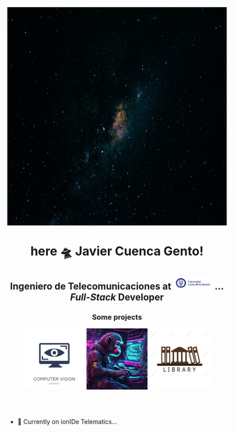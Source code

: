 <div align="center">
    <img align="center" width="700" height="500" alt="Logo" src="./public/wallpaper.jpg" />
    <h1 align="center">here 🛸 Javier Cuenca Gento!</h1>
</div>

<h2 align="center"><b>Ingeniero de Telecomunicaciones</b> at <span>
    <a href="https://www.uc3m.es/Inicio"><img src="./public/uc3m.jpg" alt="University Logo" width="90" height="30" /></a>
</span>... <i>Full-Stack</i> Developer </h3>

<div align="center">
    <h3 align="center">Some projects</h3>
    <div align="center">
        <a href="https://github.com/jcuencagento/compc-vision"><img src="./public/compc.jpg" width="140" height="140" alt="button-compc" /></a>
        <a href="https://github.com/jcuencagento/personality"><img src="./public/monke_programmer.png" width="140" height="140" alt="button-personality" /></a>
        <a href="https://github.com/jcuencagento/library-c"><img src="./public/library.jpg" width="140" height="140" alt="button-library" /></a>
    </div>
</div>


<br></br>


- 🔭 Currently on ionIDe Telematics...
